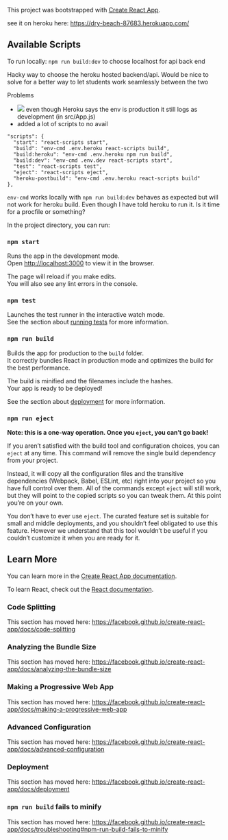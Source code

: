 This project was bootstrapped with [Create React App](https://github.com/facebook/create-react-app).


see it on heroku here: https://dry-beach-87683.herokuapp.com/
## Available Scripts


To run locally:
`npm run build:dev` to choose localhost for api back end

Hacky way to choose the heroku hosted backend/api. Would be nice to solve for a better way to let students work seamlessly between the two

Problems
- ![](https://i.imgur.com/HXvnsFz.png)
 even though Heroku says the env is production it still logs as development (in src/App.js)
-  added a lot of scripts to no avail
```
"scripts": {
  "start": "react-scripts start",
  "build": "env-cmd .env.heroku react-scripts build",
  "build:heroku": "env-cmd .env.heroku npm run build",
  "build:dev": "env-cmd .env.dev react-scripts start",
  "test": "react-scripts test",
  "eject": "react-scripts eject",
  "heroku-postbuild": "env-cmd .env.heroku react-scripts build"
},
```

`env-cmd` works locally with `npm run build:dev` behaves as expected but will not work for heroku build. Even though I have told heroku to run it. Is it time for a procfile or something?



In the project directory, you can run:

### `npm start`

Runs the app in the development mode.<br>
Open [http://localhost:3000](http://localhost:3000) to view it in the browser.

The page will reload if you make edits.<br>
You will also see any lint errors in the console.

### `npm test`

Launches the test runner in the interactive watch mode.<br>
See the section about [running tests](https://facebook.github.io/create-react-app/docs/running-tests) for more information.

### `npm run build`

Builds the app for production to the `build` folder.<br>
It correctly bundles React in production mode and optimizes the build for the best performance.

The build is minified and the filenames include the hashes.<br>
Your app is ready to be deployed!

See the section about [deployment](https://facebook.github.io/create-react-app/docs/deployment) for more information.

### `npm run eject`

**Note: this is a one-way operation. Once you `eject`, you can’t go back!**

If you aren’t satisfied with the build tool and configuration choices, you can `eject` at any time. This command will remove the single build dependency from your project.

Instead, it will copy all the configuration files and the transitive dependencies (Webpack, Babel, ESLint, etc) right into your project so you have full control over them. All of the commands except `eject` will still work, but they will point to the copied scripts so you can tweak them. At this point you’re on your own.

You don’t have to ever use `eject`. The curated feature set is suitable for small and middle deployments, and you shouldn’t feel obligated to use this feature. However we understand that this tool wouldn’t be useful if you couldn’t customize it when you are ready for it.

## Learn More

You can learn more in the [Create React App documentation](https://facebook.github.io/create-react-app/docs/getting-started).

To learn React, check out the [React documentation](https://reactjs.org/).

### Code Splitting

This section has moved here: https://facebook.github.io/create-react-app/docs/code-splitting

### Analyzing the Bundle Size

This section has moved here: https://facebook.github.io/create-react-app/docs/analyzing-the-bundle-size

### Making a Progressive Web App

This section has moved here: https://facebook.github.io/create-react-app/docs/making-a-progressive-web-app

### Advanced Configuration

This section has moved here: https://facebook.github.io/create-react-app/docs/advanced-configuration

### Deployment

This section has moved here: https://facebook.github.io/create-react-app/docs/deployment

### `npm run build` fails to minify

This section has moved here: https://facebook.github.io/create-react-app/docs/troubleshooting#npm-run-build-fails-to-minify
